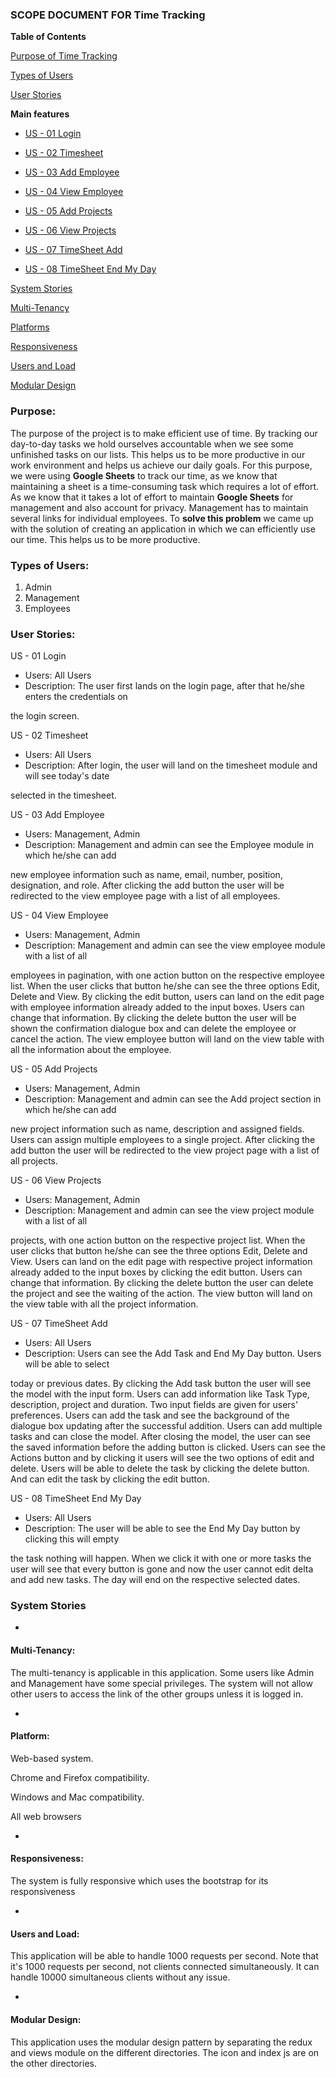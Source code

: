 

### **SCOPE DOCUMENT FOR Time Tracking**

**Table of Contents**

[Purpose of Time Tracking](#1)

[Types of Users](#2)

[User Stories](#3)

**Main features**

- [US - 01 Login](#4)

- [US - 02 Timesheet](#6)

- [US - 03 Add Employee](#7)

- [US - 04 View Employee](#8)

- [US - 05 Add Projects](#9)

- [US - 06 View Projects](#10)

- [US - 07 TimeSheet Add](#11)

- [US - 08 TimeSheet End My Day](#12)

[System Stories](#13)

[Multi-Tenancy](#14)

[Platforms](#15)

[Responsiveness](#16)

[Users and Load](#17)

[Modular Design](#18)
<a id="1"></a>
### **Purpose:**

The purpose of the project is to make efficient use of time. By tracking our day-to-day tasks we hold ourselves accountable when we see some unfinished tasks on our lists. This helps us to be more productive in our work environment and helps us achieve our daily goals. For this purpose, we were using **Google Sheets** to track our time, as we know that maintaining a sheet is a time-consuming task which requires a lot of effort. As we know that it takes a lot of effort to maintain **Google Sheets** for management and also account for privacy. Management has to maintain several links for individual employees. To **solve this problem** we came up with the solution of creating an application in which we can efficiently use our time. This helps us to be more productive.

### **Types of Users:**

1. Admin
2. Management
3. Employees

### **User Stories:**

US - 01 Login

- Users: All Users
- Description: The user first lands on the login page, after that he/she enters the credentials on

the login screen.

US - 02 Timesheet

- Users: All Users
- Description: After login, the user will land on the timesheet module and will see today's date

selected in the timesheet.

US - 03 Add Employee

- Users: Management, Admin
- Description: Management and admin can see the Employee module in which he/she can add

new employee information such as name, email, number, position, designation, and role. After clicking the add button the user will be redirected to the view employee page with a list of all employees.

US - 04 View Employee

- Users: Management, Admin
- Description: Management and admin can see the view employee module with a list of all

employees in pagination, with one action button on the respective employee list. When the user clicks that button he/she can see the three options Edit, Delete and View. By clicking the edit button, users can land on the edit page with employee information already added to the input boxes. Users can change that information. By clicking the delete button the user will be shown the confirmation dialogue box and can delete the employee or cancel the action. The view employee button will land on the view table with all the information about the employee.

US - 05 Add Projects

- Users: Management, Admin
- Description: Management and admin can see the Add project section in which he/she can add

new project information such as name, description and assigned fields. Users can assign multiple employees to a single project. After clicking the add button the user will be redirected to the view project page with a list of all projects.

US - 06 View Projects

- Users: Management, Admin
- Description: Management and admin can see the view project module with a list of all

projects, with one action button on the respective project list. When the user clicks that button he/she can see the three options Edit, Delete and View. Users can land on the edit page with respective project information already added to the input boxes by clicking the edit button. Users can change that information. By clicking the delete button the user can delete the project and see the waiting of the action. The view button will land on the view table with all the project information.

US - 07 TimeSheet Add

- Users: All Users
- Description: Users can see the Add Task and End My Day button. Users will be able to select

today or previous dates. By clicking the Add task button the user will see the model with the input form. Users can add information like Task Type, description, project and duration. Two input fields are given for users' preferences. Users can add the task and see the background of the dialogue box updating after the successful addition. Users can add multiple tasks and can close the model. After closing the model, the user can see the saved information before the adding button is clicked. Users can see the Actions button and by clicking it users will see the two options of edit and delete. Users will be able to delete the task by clicking the delete button. And can edit the task by clicking the edit button.

US - 08 TimeSheet End My Day

- Users: All Users
- Description: The user will be able to see the End My Day button by clicking this will empty

the task nothing will happen. When we click it with one or more tasks the user will see that every button is gone and now the user cannot edit delta and add new tasks. The day will end on the respective selected dates.

### **System Stories**

-
#### **Multi-Tenancy:**

The multi-tenancy is applicable in this application. Some users like Admin and Management have some special privileges. The system will not allow other users to access the link of the other groups unless it is logged in.

-
#### **Platform:**

Web-based system.

Chrome and Firefox compatibility.

Windows and Mac compatibility.

All web browsers

-
#### **Responsiveness:**

The system is fully responsive which uses the bootstrap for its responsiveness

-
#### **Users and Load:**

This application will be able to handle 1000 requests per second. Note that it's 1000 requests per second, not clients connected simultaneously. It can handle 10000 simultaneous clients without any issue.

-
#### **Modular Design:**

This application uses the modular design pattern by separating the redux and views module on the different directories. The icon and index js are on the other directories.
